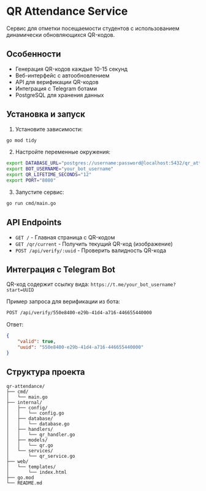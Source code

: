 # QR Attendance Service

Сервис для отметки посещаемости студентов с использованием динамически обновляющихся QR-кодов.

## Особенности

-   Генерация QR-кодов каждые 10-15 секунд
-   Веб-интерфейс с автообновлением
-   API для верификации QR-кодов
-   Интеграция с Telegram ботами
-   PostgreSQL для хранения данных

## Установка и запуск

1. Установите зависимости:

```bash
go mod tidy
```

2. Настройте переменные окружения:

```bash
export DATABASE_URL="postgres://username:password@localhost:5432/qr_attendance?sslmode=disable"
export BOT_USERNAME="your_bot_username"
export QR_LIFETIME_SECONDS="12"
export PORT="8080"
```

3. Запустите сервис:

```bash
go run cmd/main.go
```

## API Endpoints

-   `GET /` - Главная страница с QR-кодом
-   `GET /qr/current` - Получить текущий QR-код (изображение)
-   `POST /api/verify/:uuid` - Проверить валидность QR-кода

## Интеграция с Telegram Bot

QR-код содержит ссылку вида: `https://t.me/your_bot_username?start=UUID`

Пример запроса для верификации из бота:

```bash
POST /api/verify/550e8400-e29b-41d4-a716-446655440000
```

Ответ:

```json
{
    "valid": true,
    "uuid": "550e8400-e29b-41d4-a716-446655440000"
}
```

## Структура проекта

```
qr-attendance/
├── cmd/
│   └── main.go
├── internal/
│   ├── config/
│   │   └── config.go
│   ├── database/
│   │   └── database.go
│   ├── handlers/
│   │   └── qr_handler.go
│   ├── models/
│   │   └── qr.go
│   └── services/
│       └── qr_service.go
├── web/
│   └── templates/
│       └── index.html
├── go.mod
└── README.md
```
